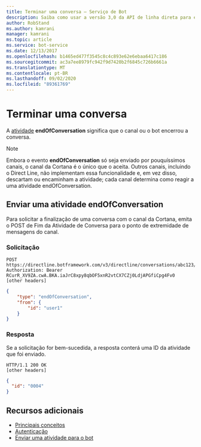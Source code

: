 ```yaml
---
title: Terminar uma conversa – Serviço de Bot
description: Saiba como usar a versão 3,0 da API de linha direta para encerrar conversas entre bots e canais Cortana. Consulte como configurar e enviar eventos do endOfConversation.
author: RobStand
ms.author: kamrani
manager: kamrani
ms.topic: article
ms.service: bot-service
ms.date: 12/13/2017
ms.openlocfilehash: b1465ed477f3545c8c4c893e62e6ebaa6417c186
ms.sourcegitcommit: ac3a7ee8979fc942f9d7420b2f6845c726b6661a
ms.translationtype: MT
ms.contentlocale: pt-BR
ms.lasthandoff: 09/02/2020
ms.locfileid: "89361769"
---
```

# <a name="end-a-conversation"></a>Terminar uma conversa

A [atividade](https://aka.ms/botSpecs-activitySchema) **endOfConversation** significa que o canal ou o bot encerrou a conversa. 

> [!NOTE] 
> Embora o evento **endOfConversation** só seja enviado por pouquíssimos canais, o canal da Cortana é o único que o aceita. Outros canais, incluindo o Direct Line, não implementam essa funcionalidade e, em vez disso, descartam ou encaminham a atividade; cada canal determina como reagir a uma atividade endOfConversation.

## <a name="send-an-endofconversation-activity"></a>Enviar uma atividade endOfConversation

Para solicitar a finalização de uma conversa com o canal da Cortana, emita o POST de Fim da Atividade de Conversa para o ponto de extremidade de mensagens do canal.

### <a name="request"></a>Solicitação

```http
POST https://directline.botframework.com/v3/directline/conversations/abc123/activities
Authorization: Bearer RCurR_XV9ZA.cwA.BKA.iaJrC8xpy8qbOF5xnR2vtCX7CZj0LdjAPGfiCpg4Fv0
[other headers]
```

```json
{
    "type": "endOfConversation",
    "from": {
        "id": "user1"
    }
}
```

### <a name="response"></a>Resposta

Se a solicitação for bem-sucedida, a resposta conterá uma ID da atividade que foi enviado.

```http
HTTP/1.1 200 OK
[other headers]
```

```json
{
  "id": "0004"
}
```

## <a name="additional-resources"></a>Recursos adicionais

- [Principais conceitos](bot-framework-rest-direct-line-3-0-concepts.md)
- [Autenticação](bot-framework-rest-direct-line-3-0-authentication.md)
- [Enviar uma atividade para o bot](bot-framework-rest-direct-line-3-0-send-activity.md)

